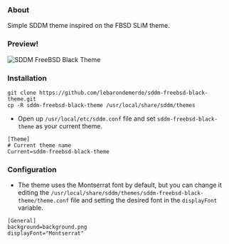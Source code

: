 ### About

Simple SDDM theme inspired on the FBSD SLiM theme.

### Preview!
![SDDM FreeBSD Black Theme](https://github.com/lebarondemerde/sddm-freebsd-black-theme/blob/master/screenshot.png)

### Installation
```shell
git clone https://github.com/lebarondemerde/sddm-freebsd-black-theme.git
cp -R sddm-freebsd-black-theme /usr/local/share/sddm/themes
```

- Open up `/usr/local/etc/sddm.conf` file and set `sddm-freebsd-black-theme` as your current theme.
```shell
[Theme]
# Current theme name
Current=sddm-freebsd-black-theme
```

### Configuration
- The theme uses the Montserrat font by default, but you can change it editing the `/usr/local/share/sddm/themes/sddm-freebsd-black-theme/theme.conf` file and setting the desired font in the `displayFont` variable.

```shell
[General]
background=background.png
displayFont="Montserrat"
```
